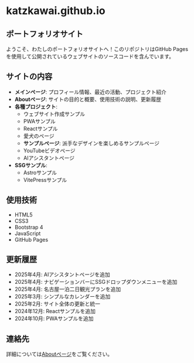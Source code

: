 # katzkawai.github.io

## ポートフォリオサイト

ようこそ、わたしのポートフォリオサイトへ！このリポジトリはGitHub Pagesを使用して公開されているウェブサイトのソースコードを含んでいます。

## サイトの内容

- **メインページ**: プロフィール情報、最近の活動、プロジェクト紹介
- **Aboutページ**: サイトの目的と概要、使用技術の説明、更新履歴
- **各種プロジェクト**:
  - ウェブサイト作成サンプル
  - PWAサンプル
  - Reactサンプル
  - 愛犬のページ
  - **サンプルページ**: 派手なデザインを楽しめるサンプルページ
  - YouTubeビデオページ
  - AIアシスタントページ
- **SSGサンプル**:
  - Astroサンプル
  - VitePressサンプル

## 使用技術

- HTML5
- CSS3
- Bootstrap 4
- JavaScript
- GitHub Pages

## 更新履歴
- 2025年4月: AIアシスタントページを追加
- 2025年4月: ナビゲーションバーにSSGドロップダウンメニューを追加
- 2025年4月: 名古屋一泊二日観光プランを追加
- 2025年3月: シンプルなカレンダーを追加
- 2025年2月: サイト全体の更新と統一
- 2024年12月: Reactサンプルを追加
- 2024年10月: PWAサンプルを追加

## 連絡先

詳細については[Aboutページ](about.html)をご覧ください。
